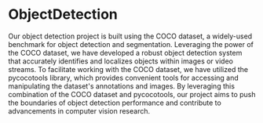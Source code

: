 # ObjectDetection
Our object detection project is built using the COCO dataset, a widely-used benchmark for object detection and segmentation. Leveraging the power of the COCO dataset, we have developed a robust object detection system that accurately identifies and localizes objects within images or video streams. To facilitate working with the COCO dataset, we have utilized the pycocotools library, which provides convenient tools for accessing and manipulating the dataset's annotations and images. By leveraging this combination of the COCO dataset and pycocotools, our project aims to push the boundaries of object detection performance and contribute to advancements in computer vision research.
